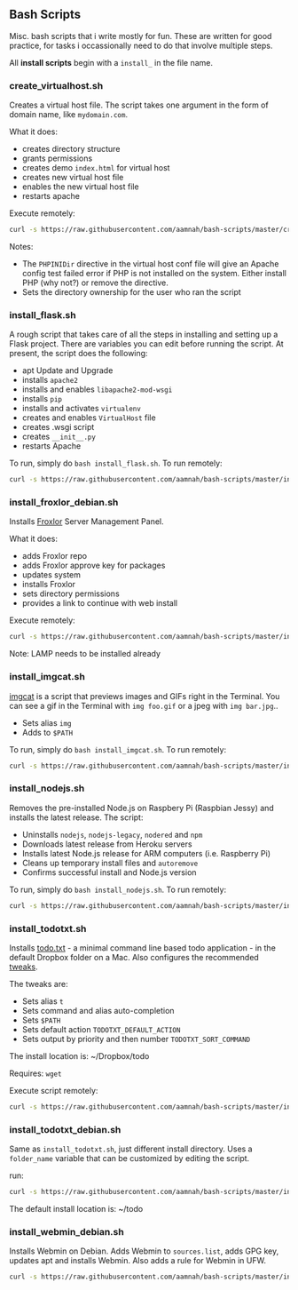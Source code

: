 Bash Scripts
---

Misc. bash scripts that i write mostly for fun. These are written for good practice, for tasks i occassionally need to do that involve multiple steps.

All **install scripts** begin with a `install_` in the file name.

### create_virtualhost.sh
Creates a virtual host file. The script takes one argument in the form of domain name, like `mydomain.com`.

What it does:
- creates directory structure
- grants permissions
- creates demo `index.html` for virtual host 
- creates new virtual host file
- enables the new virtual host file
- restarts apache

Execute remotely: 

```bash
curl -s https://raw.githubusercontent.com/aamnah/bash-scripts/master/create_virtualhost.sh | bash -s mydomain.com
```

Notes: 
- The `PHPINIDir` directive in the virtual host conf file  will give an Apache config test failed error if PHP is not installed on the system. Either install PHP (why not?) or remove the directive.
- Sets the directory ownership for the user who ran the script 

### install_flask.sh
A rough script that takes care of all the steps in installing and setting up a Flask project. There are variables you can edit before running the script. At present, the script does the following:

- apt Update and Upgrade
- installs `apache2`
- installs and enables `libapache2-mod-wsgi`
- installs `pip`
- installs and activates `virtualenv`
- creates and enables `VirtualHost` file
- creates .wsgi script
- creates `__init__.py`
- restarts Apache

To run, simply do `bash install_flask.sh`. To run remotely:

```bash
curl -s https://raw.githubusercontent.com/aamnah/bash-scripts/master/install_flask.sh | bash
```

### install_froxlor_debian.sh
Installs [Froxlor](https://froxlor.org/) Server Management Panel.

What it does:
- adds Froxlor repo
- adds Froxlor approve key for packages
- updates system
- installs Froxlor
- sets directory permissions
- provides a link to continue with web install

Execute remotely: 

```bash
curl -s https://raw.githubusercontent.com/aamnah/bash-scripts/master/install_froxlor_debian.sh | bash
```

Note: LAMP needs to be installed already

### install_imgcat.sh

[imgcat](https://www.iterm2.com/images.html) is a script that previews images and GIFs right in the Terminal. You can see a gif in the Terminal with `img foo.gif` or a jpeg with `img bar.jpg`..

- Sets alias `img`
- Adds to `$PATH`

To run, simply do `bash install_imgcat.sh`. To run remotely:

```bash
curl -s https://raw.githubusercontent.com/aamnah/bash-scripts/master/install_imgcat.sh | bash
```

### install_nodejs.sh

Removes the pre-installed Node.js on Raspbery Pi (Raspbian Jessy) and installs the latest release. The script:

- Uninstalls `nodejs`, `nodejs-legacy`, `nodered` and `npm`
- Downloads latest release from Heroku servers
- Installs latest Node.js release for ARM computers (i.e. Raspberry Pi)
- Cleans up temporary install files and `autoremove`
- Confirms successful install and Node.js version

To run, simply do `bash install_nodejs.sh`. To run remotely:

```bash
curl -s https://raw.githubusercontent.com/aamnah/bash-scripts/master/install_nodejs.sh | bash
```

### install_todotxt.sh
Installs [todo.txt](http://todotxt.com/) - a minimal command line based todo application - in the default Dropbox folder on a Mac. Also configures the recommended [tweaks](https://github.com/ginatrapani/todo.txt-cli/wiki/Tips-and-Tricks). 

The tweaks are:

- Sets alias `t`
- Sets command and alias auto-completion
- Sets `$PATH`
- Sets default action `TODOTXT_DEFAULT_ACTION`
- Sets output by priority and then number `TODOTXT_SORT_COMMAND`

The install location is: ~/Dropbox/todo

Requires: `wget`

Execute script remotely:

```bash
curl -s https://raw.githubusercontent.com/aamnah/bash-scripts/master/install_todotxt.sh | bash -s
```

### install_todotxt_debian.sh

Same as `install_todotxt.sh`, just different install directory. Uses a `folder_name` variable that can be customized by editing the script.

run:

```bash
curl -s https://raw.githubusercontent.com/aamnah/bash-scripts/master/install_todotxt_debian.sh | bash -s
```

The default install location is: ~/todo

### install_webmin_debian.sh
Installs Webmin on Debian. Adds Webmin to `sources.list`, adds GPG key, updates apt and installs Webmin. Also adds a rule for Webmin in UFW.

```bash
curl -s https://raw.githubusercontent.com/aamnah/bash-scripts/master/install_webmin_debian.sh | bash
```
